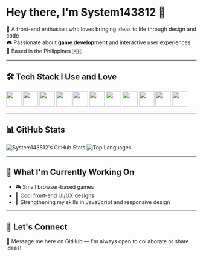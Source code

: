 # Hey there, I'm System143812 👋

🎨 A front-end enthusiast who loves bringing ideas to life through design and code  
🎮 Passionate about **game development** and interactive user experiences  
📍 Based in the Philippines 🇵🇭  

---

## 🛠️ Tech Stack I Use and Love

<p align="left">
  <img src="https://cdn.jsdelivr.net/gh/devicons/devicon/icons/html5/html5-original.svg" width="40" />
  <img src="https://cdn.jsdelivr.net/gh/devicons/devicon/icons/css3/css3-original.svg" width="40" />
  <img src="https://cdn.jsdelivr.net/gh/devicons/devicon/icons/javascript/javascript-original.svg" width="40" />
  <img src="https://cdn.jsdelivr.net/gh/devicons/devicon/icons/php/php-original.svg" width="40" />
  <img src="https://cdn.jsdelivr.net/gh/devicons/devicon/icons/mysql/mysql-original.svg" width="40" />
  <img src="https://cdn.jsdelivr.net/gh/devicons/devicon/icons/python/python-original.svg" width="40" />
  <img src="https://cdn.jsdelivr.net/gh/devicons/devicon/icons/java/java-original.svg" width="40" />
  <img src="https://cdn.jsdelivr.net/gh/devicons/devicon/icons/cplusplus/cplusplus-original.svg" width="40" />
  <img src="https://cdn.jsdelivr.net/gh/devicons/devicon/icons/nodejs/nodejs-original.svg" width="40" />
  <img src="https://cdn.jsdelivr.net/gh/devicons/devicon/icons/express/express-original.svg" width="40" />
  <img src="https://cdn.jsdelivr.net/gh/devicons/devicon/icons/figma/figma-original.svg" width="40" />
</p>


---

## 📊 GitHub Stats

![System143812's GitHub Stats](https://github-readme-stats.vercel.app/api?username=System143812&show_icons=true&theme=tokyonight)
![Top Languages](https://github-readme-stats.vercel.app/api/top-langs/?username=System143812&layout=compact&theme=tokyonight)

---

## 🧠 What I'm Currently Working On

- 🎮 Small browser-based games
- 🎨 Cool front-end UI/UX designs
- 🔧 Strengthening my skills in JavaScript and responsive design

---

## 🔗 Let's Connect

💌 Message me here on GitHub — I'm always open to collaborate or share ideas!
